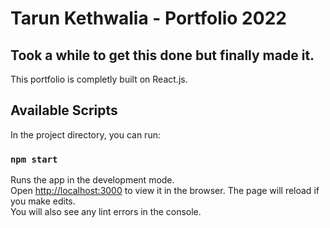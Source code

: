 # Tarun Kethwalia - Portfolio 2022

## Took a while to get this done but finally made it.
This portfolio is completly built on React.js.

## Available Scripts
In the project directory, you can run:

### `npm start`

Runs the app in the development mode.\
Open [http://localhost:3000](http://localhost:3000) to view it in the browser.
The page will reload if you make edits.\
You will also see any lint errors in the console.